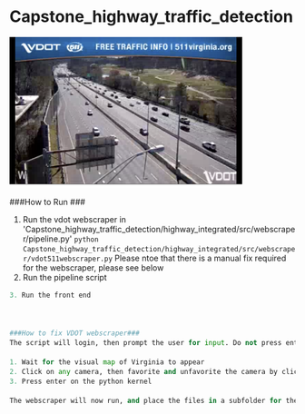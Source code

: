 # Capstone_highway_traffic_detection
![image](/frontend/highway_integrated_frontend/src/images/99018_1559_03-26-23.png)

###How to Run ###
1. Run the vdot webscraper in 'Capstone_highway_traffic_detection/highway_integrated/src/webscraper/pipeline.py'
```python Capstone_highway_traffic_detection/highway_integrated/src/webscraper/vdot511webscraper.py```
Please ntoe that there is a manual fix required for the webscraper, please see below
2. Run the pipeline script
```python Capstone_highway_traffic_detection/highway_integrated/src/webscraper/pipeline.py
3. Run the front end



###How to fix VDOT webscraper###
The script will login, then prompt the user for input. Do not press enter in the python kernel (typing text will have no effect) until you have completed the following steps:

1. Wait for the visual map of Virginia to appear
2. Click on any camera, then favorite and unfavorite the camera by clicking the gray star so it becomes yellow then gray again.
3. Press enter on the python kernel

The webscraper will now run, and place the files in a subfolder for the pipeline and front end to handle.
